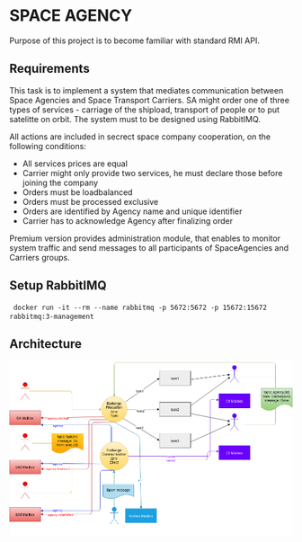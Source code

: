# SPACE AGENCY

Purpose of this project is to become familiar with standard RMI API.

## Requirements
This task is to implement a system that mediates communication between Space Agencies and Space Transport Carriers. SA might order one of three types of services - carriage of the shipload, transport of people or to put satelitte on orbit. The system must to be designed using RabbitIMQ.

All actions are included in secrect space company cooperation, on the following conditions:
- All services prices are equal
- Carrier might only provide two services, he must declare those before joining the company
- Orders must be loadbalanced
- Orders must be processed exclusive
- Orders are identified by Agency name and unique identifier
- Carrier has to acknowledge Agency after finalizing order 

Premium version provides administration module, that enables to monitor system traffic and send messages to all participants of SpaceAgencies and Carriers groups. 

## Setup RabbitIMQ

```$xslt
 docker run -it --rm --name rabbitmq -p 5672:5672 -p 15672:15672 rabbitmq:3-management
```

## Architecture

![diagram](img/diagram.png)
